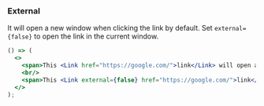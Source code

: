 <demo>

### External

It will open a new window when clicking the link by default. Set `external={false}` to open the link in the current window.

```jsx live
() => (
  <>
    <span>This <Link href="https://google.com/">link</Link> will open a new window.</span>
    <br/>
    <span>This <Link external={false} href="https://google.com/">link</Link> will refresh the current window.</span>
  </>
);
```

</demo>
